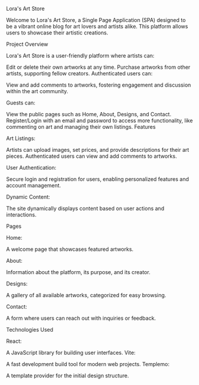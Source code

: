 Lora's Art Store

Welcome to Lora's Art Store, a Single Page Application (SPA) designed to be a vibrant online blog for art lovers and artists alike. This platform allows users to showcase their artistic creations.

Project Overview

Lora's Art Store is a user-friendly platform where artists can:


Edit or delete their own artworks at any time.
Purchase artworks from other artists, supporting fellow creators.
Authenticated users can:

View and add comments to artworks, fostering engagement and discussion within the art community.

Guests can:

View the public pages such as Home, About, Designs, and Contact.
Register/Login with an email and password to access more functionality, like commenting on art and managing their own listings.
Features

Art Listings:

Artists can upload images, set prices, and provide descriptions for their art pieces.
Authenticated users can view and add comments to artworks.

User Authentication:

Secure login and registration for users, enabling personalized features and account management.

Dynamic Content:

The site dynamically displays content based on user actions and interactions.


Pages

Home: 

A welcome page that showcases featured artworks.

About:

Information about the platform, its purpose, and its creator.

Designs:

A gallery of all available artworks, categorized for easy browsing.

Contact: 

A form where users can reach out with inquiries or feedback.


Technologies Used


React:

A JavaScript library for building user interfaces.
Vite: 

A fast development build tool for modern web projects.
Templemo: 

A template provider for the initial design structure.
